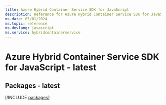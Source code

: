 ```yaml
---
title: Azure Hybrid Container Service SDK for JavaScript
description: Reference for Azure Hybrid Container Service SDK for JavaScript
ms.date: 05/01/2024
ms.topic: reference
ms.devlang: javascript
ms.service: hybridcontainerservice
---
```

# Azure Hybrid Container Service SDK for JavaScript - latest
## Packages - latest
[!INCLUDE [packages](hybrid-container-service-index.md)]